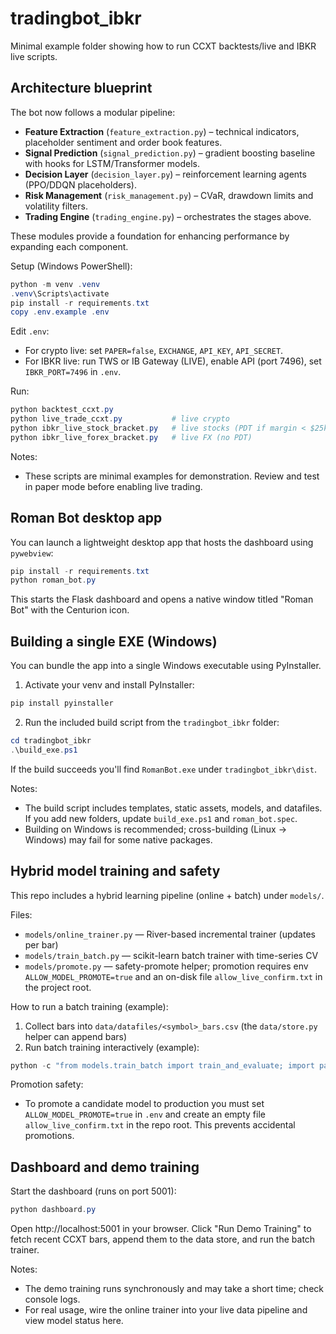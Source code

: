 # tradingbot_ibkr

Minimal example folder showing how to run CCXT backtests/live and IBKR live scripts.


## Architecture blueprint

The bot now follows a modular pipeline:

- **Feature Extraction** (`feature_extraction.py`) – technical indicators, placeholder sentiment and order book features.
- **Signal Prediction** (`signal_prediction.py`) – gradient boosting baseline with hooks for LSTM/Transformer models.
- **Decision Layer** (`decision_layer.py`) – reinforcement learning agents (PPO/DDQN placeholders).
- **Risk Management** (`risk_management.py`) – CVaR, drawdown limits and volatility filters.
- **Trading Engine** (`trading_engine.py`) – orchestrates the stages above.

These modules provide a foundation for enhancing performance by expanding each component.

Setup (Windows PowerShell):

```powershell
python -m venv .venv
.venv\Scripts\activate
pip install -r requirements.txt
copy .env.example .env
```

Edit `.env`:
- For crypto live: set `PAPER=false`, `EXCHANGE`, `API_KEY`, `API_SECRET`.
- For IBKR live: run TWS or IB Gateway (LIVE), enable API (port 7496), set `IBKR_PORT=7496` in `.env`.

Run:

```powershell
python backtest_ccxt.py
python live_trade_ccxt.py           # live crypto
python ibkr_live_stock_bracket.py   # live stocks (PDT if margin < $25k)
python ibkr_live_forex_bracket.py   # live FX (no PDT)
```

Notes:
- These scripts are minimal examples for demonstration. Review and test in paper mode before enabling live trading.

Roman Bot desktop app
---------------------

You can launch a lightweight desktop app that hosts the dashboard using `pywebview`:

```powershell
pip install -r requirements.txt
python roman_bot.py
```

This starts the Flask dashboard and opens a native window titled "Roman Bot" with the Centurion icon.

Building a single EXE (Windows)
--------------------------------

You can bundle the app into a single Windows executable using PyInstaller.

1. Activate your venv and install PyInstaller:

```powershell
pip install pyinstaller
```

2. Run the included build script from the `tradingbot_ibkr` folder:

```powershell
cd tradingbot_ibkr
.\build_exe.ps1
```

If the build succeeds you'll find `RomanBot.exe` under `tradingbot_ibkr\dist`.

Notes:
- The build script includes templates, static assets, models, and datafiles. If you add new folders, update `build_exe.ps1` and `roman_bot.spec`.
- Building on Windows is recommended; cross-building (Linux -> Windows) may fail for some native packages.


Hybrid model training and safety
--------------------------------

This repo includes a hybrid learning pipeline (online + batch) under `models/`.

Files:
- `models/online_trainer.py` — River-based incremental trainer (updates per bar)
- `models/train_batch.py` — scikit-learn batch trainer with time-series CV
- `models/promote.py` — safety-promote helper; promotion requires env `ALLOW_MODEL_PROMOTE=true` and an on-disk file `allow_live_confirm.txt` in the project root.

How to run a batch training (example):

1. Collect bars into `data/datafiles/<symbol>_bars.csv` (the `data/store.py` helper can append bars)
2. Run batch training interactively (example):

```powershell
python -c "from models.train_batch import train_and_evaluate; import pandas as pd; df=pd.read_csv('datafiles/BTC_USDT_bars.csv', parse_dates=['ts']); print(train_and_evaluate(df))"
```

Promotion safety:
- To promote a candidate model to production you must set `ALLOW_MODEL_PROMOTE=true` in `.env` and create an empty file `allow_live_confirm.txt` in the repo root. This prevents accidental promotions.

Dashboard and demo training
---------------------------

Start the dashboard (runs on port 5001):

```powershell
python dashboard.py
```

Open http://localhost:5001 in your browser. Click "Run Demo Training" to fetch recent CCXT bars, append them to the data store, and run the batch trainer.

Notes:
- The demo training runs synchronously and may take a short time; check console logs.
- For real usage, wire the online trainer into your live data pipeline and view model status here.



